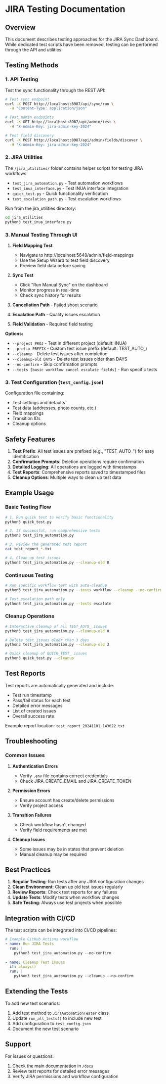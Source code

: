 # JIRA Testing Documentation

## Overview

This document describes testing approaches for the JIRA Sync Dashboard. While dedicated test scripts have been removed, testing can be performed through the API and utilities.

## Testing Methods

### 1. API Testing

Test the sync functionality through the REST API:

```bash
# Test sync endpoint
curl -X POST http://localhost:8987/api/sync/run \
  -H "Content-Type: application/json"

# Test admin endpoints
curl -X GET http://localhost:8987/api/admin/test \
  -H "X-Admin-Key: jira-admin-key-2024"

# Test field discovery
curl -X POST http://localhost:8987/api/admin/fields/discover \
  -H "X-Admin-Key: jira-admin-key-2024"
```

### 2. JIRA Utilities

The `/jira_utilities/` folder contains helper scripts for testing JIRA workflows:

- `test_jira_automation.py` - Test automation workflows
- `test_inua_interface.py` - Test INUA interface integration
- `quick_test.py` - Quick functionality verification
- `test_escalation_path.py` - Test escalation workflows

Run from the jira_utilities directory:
```bash
cd jira_utilities
python3 test_inua_interface.py
```

### 3. Manual Testing Through UI

1. **Field Mapping Test**
   - Navigate to http://localhost:5648/admin/field-mappings
   - Use the Setup Wizard to test field discovery
   - Preview field data before saving

2. **Sync Test**
   - Click "Run Manual Sync" on the dashboard
   - Monitor progress in real-time
   - Check sync history for results
3. **Cancellation Path** - Failed shoot scenario
4. **Escalation Path** - Quality issues escalation
5. **Field Validation** - Required field testing

**Options:**
- `--project PROJ` - Test in different project (default: INUA)
- `--prefix PREFIX` - Custom test issue prefix (default: TEST_AUTO_)
- `--cleanup` - Delete test issues after completion
- `--cleanup-old DAYS` - Delete test issues older than DAYS
- `--no-confirm` - Skip confirmation prompts
- `--tests [basic workflow cancel escalate fields]` - Run specific tests

### 3. Test Configuration (`test_config.json`)

Configuration file containing:
- Test settings and defaults
- Test data (addresses, photo counts, etc.)
- Field mappings
- Transition IDs
- Cleanup options

## Safety Features

1. **Test Prefix**: All test issues are prefixed (e.g., "TEST_AUTO_") for easy identification
2. **Confirmation Prompts**: Deletion operations require confirmation
3. **Detailed Logging**: All operations are logged with timestamps
4. **Test Reports**: Comprehensive reports saved to timestamped files
5. **Cleanup Options**: Multiple ways to clean up test data

## Example Usage

### Basic Testing Flow

```bash
# 1. Run quick test to verify basic functionality
python3 quick_test.py

# 2. If successful, run comprehensive tests
python3 test_jira_automation.py

# 3. Review the generated test report
cat test_report_*.txt

# 4. Clean up test issues
python3 test_jira_automation.py --cleanup-old 0
```

### Continuous Testing

```bash
# Run specific workflow test with auto-cleanup
python3 test_jira_automation.py --tests workflow --cleanup --no-confirm

# Test escalation path only
python3 test_jira_automation.py --tests escalate
```

### Cleanup Operations

```bash
# Interactive cleanup of all TEST_AUTO_ issues
python3 test_jira_automation.py --cleanup-old 0

# Delete test issues older than 3 days
python3 test_jira_automation.py --cleanup-old 3

# Quick cleanup of QUICK_TEST_ issues
python3 quick_test.py --cleanup
```

## Test Reports

Test reports are automatically generated and include:
- Test run timestamp
- Pass/fail status for each test
- Detailed error messages
- List of created issues
- Overall success rate

Example report location: `test_report_20241101_143022.txt`

## Troubleshooting

### Common Issues

1. **Authentication Errors**
   - Verify `.env` file contains correct credentials
   - Check JIRA_CREATE_EMAIL and JIRA_CREATE_TOKEN

2. **Permission Errors**
   - Ensure account has create/delete permissions
   - Verify project access

3. **Transition Failures**
   - Check workflow hasn't changed
   - Verify field requirements are met

4. **Cleanup Issues**
   - Some issues may be in states that prevent deletion
   - Manual cleanup may be required

## Best Practices

1. **Regular Testing**: Run tests after any JIRA configuration changes
2. **Clean Environment**: Clean up old test issues regularly
3. **Review Reports**: Check test reports for any failures
4. **Update Tests**: Modify tests when workflow changes
5. **Safe Testing**: Always use test projects when possible

## Integration with CI/CD

The test scripts can be integrated into CI/CD pipelines:

```yaml
# Example GitHub Actions workflow
- name: Run JIRA Tests
  run: |
    python3 test_jira_automation.py --no-confirm
    
- name: Cleanup Test Issues
  if: always()
  run: |
    python3 test_jira_automation.py --cleanup --no-confirm
```

## Extending the Tests

To add new test scenarios:

1. Add test method to `JiraAutomationTester` class
2. Update `run_all_tests()` to include new test
3. Add configuration to `test_config.json`
4. Document the new test scenario

## Support

For issues or questions:
1. Check the main documentation in `/docs`
2. Review test reports for detailed error messages
3. Verify JIRA permissions and workflow configuration